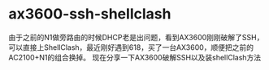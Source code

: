 # ax3600-ssh-shellclash
由于之前的N1做旁路由的时候DHCP老是出问题，看到AX3600刚刚破解了SSH，可以直接上ShellClash，最近刚好遇到618，买了一台AX3600，顺便把之前的AC2100+N1的组合换掉。
现在分享一下AX3600破解SSH以及装shellClash方法

